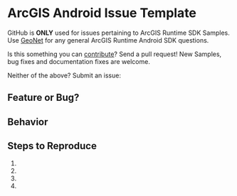 # ArcGIS Android Issue Template

GitHub is **ONLY** used for issues pertaining to ArcGIS Runtime SDK Samples. Use [GeoNet](https://geonet.esri.com/community/developers/native-app-developers/arcgis-runtime-sdk-for-android) for any general ArcGIS Runtime Android SDK questions. 

Is this something you can [contribute](CONTRIBUTING.md)? Send a pull request! New Samples, bug fixes and documentation fixes are welcome.

Neither of the above? Submit an issue: 

<!--- Provide a general summary of the issue in the Title above -->

## Feature or Bug?
<!-- Is this a bug in an existing sample?  Or is this a Sample request? -->

##  Behavior
<!--- Tell us what is happening in the sample or what you would like to happen -->


## Steps to Reproduce
<!--- Provide the sample that is causing the issue and any steps to reproduce -->
<!-- Or provide an expected workflow if a new sample request -->

1.
2.
3.
4.








